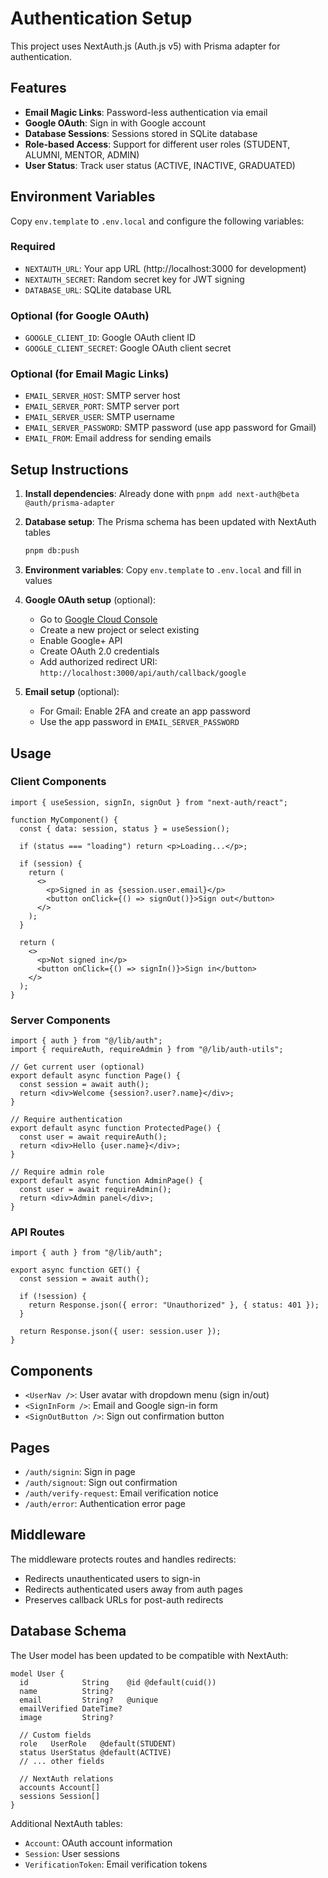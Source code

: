 # Authentication Setup

This project uses NextAuth.js (Auth.js v5) with Prisma adapter for authentication.

## Features

- **Email Magic Links**: Password-less authentication via email
- **Google OAuth**: Sign in with Google account
- **Database Sessions**: Sessions stored in SQLite database
- **Role-based Access**: Support for different user roles (STUDENT, ALUMNI, MENTOR, ADMIN)
- **User Status**: Track user status (ACTIVE, INACTIVE, GRADUATED)

## Environment Variables

Copy `env.template` to `.env.local` and configure the following variables:

### Required

- `NEXTAUTH_URL`: Your app URL (http://localhost:3000 for development)
- `NEXTAUTH_SECRET`: Random secret key for JWT signing
- `DATABASE_URL`: SQLite database URL

### Optional (for Google OAuth)

- `GOOGLE_CLIENT_ID`: Google OAuth client ID
- `GOOGLE_CLIENT_SECRET`: Google OAuth client secret

### Optional (for Email Magic Links)

- `EMAIL_SERVER_HOST`: SMTP server host
- `EMAIL_SERVER_PORT`: SMTP server port
- `EMAIL_SERVER_USER`: SMTP username
- `EMAIL_SERVER_PASSWORD`: SMTP password (use app password for Gmail)
- `EMAIL_FROM`: Email address for sending emails

## Setup Instructions

1. **Install dependencies**: Already done with `pnpm add next-auth@beta @auth/prisma-adapter`

2. **Database setup**: The Prisma schema has been updated with NextAuth tables

   ```bash
   pnpm db:push
   ```

3. **Environment variables**: Copy `env.template` to `.env.local` and fill in values

4. **Google OAuth setup** (optional):

   - Go to [Google Cloud Console](https://console.cloud.google.com/)
   - Create a new project or select existing
   - Enable Google+ API
   - Create OAuth 2.0 credentials
   - Add authorized redirect URI: `http://localhost:3000/api/auth/callback/google`

5. **Email setup** (optional):
   - For Gmail: Enable 2FA and create an app password
   - Use the app password in `EMAIL_SERVER_PASSWORD`

## Usage

### Client Components

```tsx
import { useSession, signIn, signOut } from "next-auth/react";

function MyComponent() {
  const { data: session, status } = useSession();

  if (status === "loading") return <p>Loading...</p>;

  if (session) {
    return (
      <>
        <p>Signed in as {session.user.email}</p>
        <button onClick={() => signOut()}>Sign out</button>
      </>
    );
  }

  return (
    <>
      <p>Not signed in</p>
      <button onClick={() => signIn()}>Sign in</button>
    </>
  );
}
```

### Server Components

```tsx
import { auth } from "@/lib/auth";
import { requireAuth, requireAdmin } from "@/lib/auth-utils";

// Get current user (optional)
export default async function Page() {
  const session = await auth();
  return <div>Welcome {session?.user?.name}</div>;
}

// Require authentication
export default async function ProtectedPage() {
  const user = await requireAuth();
  return <div>Hello {user.name}</div>;
}

// Require admin role
export default async function AdminPage() {
  const user = await requireAdmin();
  return <div>Admin panel</div>;
}
```

### API Routes

```tsx
import { auth } from "@/lib/auth";

export async function GET() {
  const session = await auth();

  if (!session) {
    return Response.json({ error: "Unauthorized" }, { status: 401 });
  }

  return Response.json({ user: session.user });
}
```

## Components

- `<UserNav />`: User avatar with dropdown menu (sign in/out)
- `<SignInForm />`: Email and Google sign-in form
- `<SignOutButton />`: Sign out confirmation button

## Pages

- `/auth/signin`: Sign in page
- `/auth/signout`: Sign out confirmation
- `/auth/verify-request`: Email verification notice
- `/auth/error`: Authentication error page

## Middleware

The middleware protects routes and handles redirects:

- Redirects unauthenticated users to sign-in
- Redirects authenticated users away from auth pages
- Preserves callback URLs for post-auth redirects

## Database Schema

The User model has been updated to be compatible with NextAuth:

```prisma
model User {
  id            String    @id @default(cuid())
  name          String?
  email         String?   @unique
  emailVerified DateTime?
  image         String?

  // Custom fields
  role   UserRole   @default(STUDENT)
  status UserStatus @default(ACTIVE)
  // ... other fields

  // NextAuth relations
  accounts Account[]
  sessions Session[]
}
```

Additional NextAuth tables:

- `Account`: OAuth account information
- `Session`: User sessions
- `VerificationToken`: Email verification tokens
